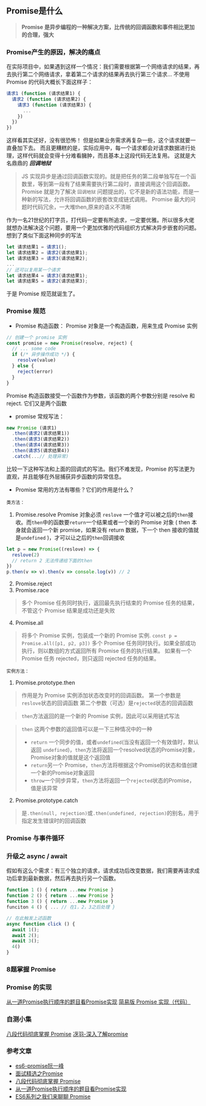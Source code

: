 ## Promise是什么
> **Promise 是异步编程的一种解决方案，比传统的回调函数和事件相比更加的合理，强大**

### Promise产生的原因，解决的痛点
在实际项目中，如果遇到这样一个情况：我们需要根据第一个网络请求的结果，再去执行第二个网络请求，拿着第二个请求的结果再去执行第三个请求...
不使用 Promise 的代码大概长下面这样子：
```js
请求1 (function (请求结果1) {
  请求2 (function (请求结果2) {
    请求3 (function (请求结果3) {
      ...
    })
  })
})
```
这样看其实还好，没有很恐怖！
但是如果业务需求再复杂一些，这个请求就要一直叠加下去。
而且更糟糕的是，实际应用中，每一个请求都会对请求数据进行处理，这样代码就会变得十分难看臃肿，而且基本上这段代码无法复用。
这就是大名鼎鼎的 ***回调地狱***
> JS 实现异步是通过回调函数实现的。就是把任务的第二段单独写在一个函数里，等到第一段有了结果需要执行第二段时，直接调用这个回调函数。
> Promise 就是为了解决 `回调地狱` 问题提出的，它不是新的语法功能，而是一种新的写法，允许将回调函数的嵌套改变成链式调用。
Promise 最大的问题时代码冗余，一大堆then,原来的语义不清晰

作为一名21世纪的打字员，打代码一定要有所追求，一定要优雅。所以很多大佬就想办法解决这个问题，要用一个更加优雅的代码组织方式解决异步嵌套的问题。想到了类似下面这种同步的写法
```js
let 请求结果1 = 请求1();
let 请求结果2 = 请求2(请求结果1);
let 请求结果3 = 请求3(请求结果2);
...
// 还可以复用某一个请求
let 请求结果4 = 请求3(请求结果1);
let 请求结果5 = 请求2(请求结果3);
```
于是 Promise 规范就诞生了。

### Promise 规范
- Promise 构造函数：
Promise 对象是一个构造函数，用来生成 Promise 实例
```js
// 创建一个 promise 实例
const promise = new Promise(resolve, reject) {
  // ... some code 
  if (/* 异步操作成功 */) {
    resolve(value)
  } else {
    reject(error)
  }
}
```
Promise 构造函数接受一个函数作为参数，该函数的两个参数分别是 resolve 和 reject. 它们又是两个函数

- promise 常规写法：
```js
new Promise (请求1)
  .then(请求2(请求结果1))
  .then(请求3(请求结果2))
  .then(请求4(请求结果3))
  .then(请求5(请求结果4))
  .catch(...// 处理异常)
```
比较一下这种写法和上面的回调式的写法。我们不难发现，Promise 的写法更为直观，并且能够在外层捕获异步函数的异常信息。

- Promise 常用的方法有哪些？它们的作用是什么？

`类方法：`
1. Promise.resolve
Promise 对象必须 `reslove` 一个值才可以被之后的`then`接收。而`then`中的函数要`return`一个结果或者一个新的 Promise 对象 ( then 本身就会返回一个新 promise，如果没有 return 数据，下一个 then 接收的值就是`undefined` )，才可以让之后的`then`回调接收
> 
```js
let p = new Promise((reslove) => {
  reslove(2)
  // return 2 无法传递给下面的then
})
p.then(v => v).then(v => console.log(v)) // 2
```
2. Promise.reject
3. Promise.race
> 多个 Promise 任务同时执行，返回最先执行结束的 Promise 任务的结果，不管这个 Promise 结果是成功还是失败
4. Promise.all
> 将多个 Promise 实例，包装成一个新的 Promise 实例.
`const p = Promise.all([p1, p2, p3])`
> 多个 Promise 任务同时执行。如果全部成功执行，则以数组的方式返回所有 Promise 任务的执行结果。 如果有一个 Promise 任务 rejected，则只返回 rejected 任务的结果。

`实例方法：`
1. Promise.prototype.then
> 作用是为 Promise 实例添加状态改变时的回调函数。
第一个参数是`reslove`状态的回调函数
第二个参数（可选）是`rejected`状态的回调函数

> `then`方法返回的是一个新的 Promise 实例，因此可以采用链式写法

> `then` 这两个参数的返回值可以是一下三种情况中的一种
> 
> - `return` 一个同步的值，或者`undefined`(当没有返回一个有效值时，默认返回 `undefined`)，`then`方法将返回一个resolved状态的Promise对象，Promise对象的值就是这个返回值
> - `return`另一个 Promise，`then`方法将根据这个Promise的状态和值创建一个新的Promise对象返回
> - `throw`一个同步异常，`then`方法将返回一个`rejected`状态的Promise，值是该异常
2. Promise.prototype.catch
> 是`.then(null, rejection)`或`.then(undefined, rejection)`的别名，用于指定发生错误时的回调函数

### Promise 与事件循环

### 升级之 async / await

假如有这么个需求：有三个独立的请求，请求成功后改变数据，我们需要再请求成功后拿到最新数据，然后再去执行另一个函数。
```js
function 1 () { return ...new Promise }
function 2 () { return ...new Promise }
function 3 () { return ...new Promise }
funciton 4 () { ... // 在1，2，3之后处理 }

// 在此触发上述函数
async function click () {
  await 1();
  await 2();
  await 3();
  4()
}
```


### 8题掌握 Promise
[<i class="fas fa-dumbbell fa-2x"></i>](https://github.com/antipro7/Review_Knowledge/blob/master/JavaScript/Promise/examples.md)


### Promise 的实现
[从一道Promise执行顺序的题目看Promise实现](https://juejin.im/post/5aa3f7b9f265da23766ae5ae)
[简易版 Promise 实现（代码）]()






### 自测小集
[八段代码彻底掌握 Promise](https://juejin.im/post/597724c26fb9a06bb75260e8#heading-0)
[冴羽-深入了解promise](https://github.com/mqyqingfeng/Blog/issues/98)

### 参考文章
- [es6-promise阮一峰](https://es6.ruanyifeng.com/#docs/promise)
- [面试精选之Promise](https://juejin.im/post/5b31a4b7f265da595725f322#heading-0)
- [八段代码彻底掌握 Promise](https://juejin.im/post/597724c26fb9a06bb75260e8#heading-0)
- [从一道Promise执行顺序的题目看Promise实现](https://juejin.im/post/5aa3f7b9f265da23766ae5ae)
- [ES6系列之我们来聊聊 Promise](https://github.com/mqyqingfeng/Blog/issues/98)




<head> 
  <script defer src="https://use.fontawesome.com/releases/v5.0.13/js/all.js"></script> 
  <script defer src="https://use.fontawesome.com/releases/v5.0.13/js/v4-shims.js"></script> 
</head> 
<link rel="stylesheet" href="https://use.fontawesome.com/releases/v5.0.13/css/all.css">